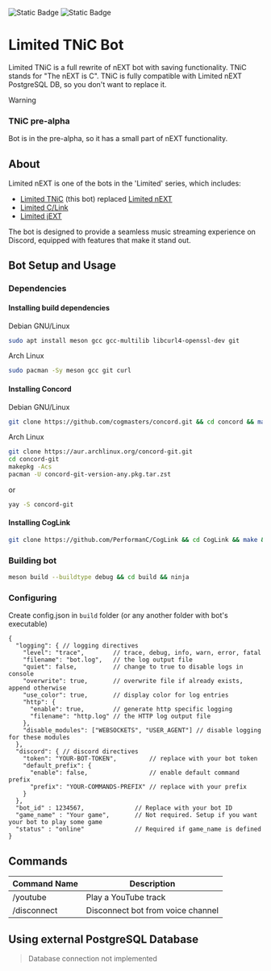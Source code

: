 ![Static Badge](https://img.shields.io/badge/Language-C-lightgrey) ![Static Badge](https://img.shields.io/badge/Library-Concord-purple)

# Limited TNiC Bot

Limited TNiC is a full rewrite of nEXT bot with saving functionality. TNiC stands for "The nEXT is C". TNiC is fully compatible with Limited nEXT PostgreSQL DB, so you don't want to replace it.

> [!WARNING]  
> ### TNiC pre-alpha
> Bot is in the pre-alpha, so it has a small part of nEXT functionality.

## About

Limited nEXT is one of the bots in the 'Limited' series, which includes:

- [Limited TNiC](https://github.com/at-elcapitan/Limited-TNiC) (this bot) replaced [Limited nEXT](https://github.com/at-elcapitan/Limited_Py)
- [Limited C/Link](https://github.com/at-elcapitan/Limited-C_Link)
- [Limited jEXT](https://github.com/at-elcapitan/AT-Limited_jEXT)

The bot is designed to provide a seamless music streaming experience on Discord, equipped with features that make it stand out.

## Bot Setup and Usage

### Dependencies

#### Installing build dependencies

Debian GNU/Linux
```bash
sudo apt install meson gcc gcc-multilib libcurl4-openssl-dev git
```

Arch Linux
```bash
sudo pacman -Sy meson gcc git curl
```

#### Installing Concord

Debian GNU/Linux
```bash
git clone https://github.com/cogmasters/concord.git && cd concord && make && sudo make install
```

Arch Linux
```bash
git clone https://aur.archlinux.org/concord-git.git
cd concord-git
makepkg -Acs
pacman -U concord-git-version-any.pkg.tar.zst
```
or
```bash
yay -S concord-git
```

#### Installing CogLink

```bash
git clone https://github.com/PerformanC/CogLink && cd CogLink && make && sudo make install
```

### Building bot

```bash
meson build --buildtype debug && cd build && ninja
```

### Configuring

Create config.json in `build` folder (or any another folder with bot's executable)

```
{
  "logging": { // logging directives
    "level": "trace",        // trace, debug, info, warn, error, fatal
    "filename": "bot.log",   // the log output file
    "quiet": false,          // change to true to disable logs in console
    "overwrite": true,       // overwrite file if already exists, append otherwise
    "use_color": true,       // display color for log entries
    "http": {
      "enable": true,        // generate http specific logging
      "filename": "http.log" // the HTTP log output file
    },
    "disable_modules": ["WEBSOCKETS", "USER_AGENT"] // disable logging for these modules
  },
  "discord": { // discord directives
    "token": "YOUR-BOT-TOKEN",         // replace with your bot token
    "default_prefix": {                 
      "enable": false,                 // enable default command prefix
      "prefix": "YOUR-COMMANDS-PREFIX" // replace with your prefix
    }
  },
  "bot_id" : 1234567,              // Replace with your bot ID
  "game_name" : "Your game",       // Not required. Setup if you want your bot to play some game
  "status" : "online"              // Required if game_name is defined
} 
```

## Commands

| Command Name      | Description                                        |
| ----------------- | -------------------------------------------------- |
| /youtube          | Play a YouTube track                               |
| /disconnect       | Disconnect bot from voice channel                  |

## Using external PostgreSQL Database

> Database connection not implemented
